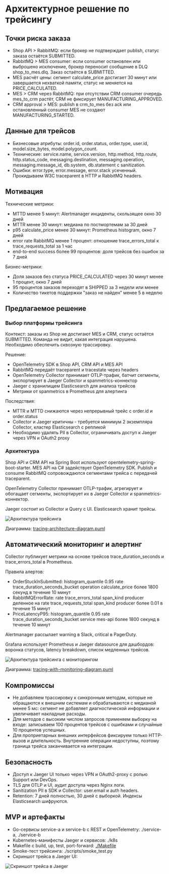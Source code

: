 # Архитектурное решение по трейсингу

## Точки риска заказа

- Shop API > RabbitMQ: если брокер не подтверждает publish, статус заказа остаётся SUBMITTED.
- RabbitMQ > MES consumer: если consumer остановлен или выброшено исключение, брокер переносит сообщение в DLQ shop_to_mes.dlq. Заказ остаётся в SUBMITTED.
- MES расчёт цены: сегмент calculate_price достигает 30 минут или завершается нехваткой памяти, статус не меняется на PRICE_CALCULATED.
- MES > CRM через RabbitMQ: при отсутствии CRM consumer очередь mes_to_crm растёт, CRM не фиксирует MANUFACTURING_APPROVED.
- CRM approval > MES: publish в crm_to_mes без ack или остановленный consumer MES не создают MANUFACTURING_STARTED.

## Данные для трейсов

- Бизнесовые атрибуты: order.id, order.status, order.type, user.id, model.size_bytes, model.polygon_count.
- Технические: service.name, service.version, http.method, http.route, http.status_code, messaging.destination, messaging.operation, messaging.message_id, db.system, db.statement с sanitization.
- Ошибки: error.type, error.message, error.stack усеченный. Прокидываем W3C traceparent в HTTP и RabbitMQ headers.

## Мотивация

Технические метрики:
- MTTD менее 5 минут: Alertmanager инциденты, скользящее окно 30 дней
- MTTR менее 30 минут: медиана по постмортемам за 30 дней
- p95 calculate_price менее 30 минут: Prometheus histogram, окно 7 дней
- error rate RabbitMQ менее 1 процент: отношение trace_errors_total к trace_requests_total за 1 час
- end-to-end success более 99 процентов: доля трейсов без ошибок за 7 дней

Бизнес-метрики:
- Доля заказов без статуса PRICE_CALCULATED через 30 минут менее 1 процент, окно 7 дней
- 95 процентов заказов переходят в SHIPPED за 3 недели или менее
- Количество тикетов поддержки "заказ не найден" менее 5 в неделю

## Предлагаемое решение

### Выбор платформы трейсинга

Контекст: заказы из Shop не достигают MES и CRM, статус остаётся SUBMITTED. Команда не видит, какая интеграция нарушена. Необходимо обеспечить сквозную трассировку.

Решение:
- OpenTelemetry SDK в Shop API, CRM API и MES API
- RabbitMQ передаёт traceparent и tracestate через headers
- OpenTelemetry Collector принимает OTLP-трафик, батчит сегменты, экспортирует в Jaeger Collector и spanmetrics-коннектор
- Jaeger с хранилищем Elasticsearch для анализа трейсов
- Метрики от spanmetrics в Prometheus для алертинга

Последствия:
- MTTR и MTTD снижаются через непрерывный трейс с order.id и order.status
- Collector и Jaeger критичны - требуется минимум 2 экземпляра Collector, кластер Elasticsearch с репликой
- Необходимо удалять PII в Collector, ограничивать доступ к Jaeger через VPN и OAuth2 proxy

### Архитектура

Shop API и CRM API на Spring Boot используют opentelemetry-spring-boot-starter. MES API на C# задействует OpenTelemetry SDK. Publish и consume RabbitMQ сопровождаются сегментами трейса с передачей traceparent.

OpenTelemetry Collector принимает OTLP-трафик, агрегирует и обогащает сегменты, экспортирует их в Jaeger Collector и spanmetrics-коннектор.

Jaeger состоит из Collector и Query с UI. Elasticsearch хранит трейсы.

![Архитектура трейсинга](./diag/tracing-architecture-diagram.png)

Диаграмма: [tracing-architecture-diagram.puml](./diag/tracing-architecture-diagram.puml)

## Автоматический мониторинг и алертинг

Collector публикует метрики на основе трейсов trace_duration_seconds и trace_errors_total в Prometheus.

Правила алертов:
- OrderStuckInSubmitted: histogram_quantile 0.95 rate trace_duration_seconds_bucket operation calculate_price более 1800 секунд в течение 10 минут
- RabbitMQErrorRate: rate trace_errors_total span_kind producer деленное на rate trace_requests_total span_kind producer более 0.01 в течение 15 минут
- PriceLatencyP95: histogram_quantile 0.95 rate trace_duration_seconds_bucket service mes-api более 1800 секунд в течение 10 минут

Alertmanager рассылает warning в Slack, critical в PagerDuty.

Grafana использует Prometheus и Jaeger datasource для дашбордов: воронка статусов, latency breakdown, список медленных трейсов.

![Архитектура трейсинга с мониторингом](./diag/tracing-with-monitoring-diagram.png)

Диаграмма: [tracing-with-monitoring-diagram.puml](./diag/tracing-with-monitoring-diagram.puml)

## Компромиссы

- Не добавляем трассировку к синхронным методам, которые не обращаются к внешним системам и обрабатываются с медианой менее 5 мс: сегмент не добавляет диагностической информации и увеличивает накладные расходы.
- Для методов с высоким числом запросов применяем выборку на входе: записываем 100 процентов трейсов с ошибками и случайные 10 процентов успешных.
- Для проприетарных внешних интерфейсов фиксируем только HTTP-вызов и длительность. Внутренние операции недоступны, поэтому граница трейса заканчивается на интеграции.

## Безопасность

- Доступ к Jaeger UI только через VPN и OAuth2-proxy с ролью Support или DevOps.
- TLS для OTLP и UI, аудит доступа через Nginx логи.
- Sanitization PII в SDK и Collector: user.email и auth headers.
- Retention: 7 дней полностью, 30 дней с выборкой. Индексы Elasticsearch шифруются.

## MVP и артефакты

- Go-сервисы service-a и service-b с REST и OpenTelemetry: ./service-a, ./service-b
- Kubernetes-манифесты Jaeger и сервисов: ./k8s
- Makefile с build, up, test, port-forward: [./Makefile](./Makefile)
- Smoke-тест трейсинга: ./scripts/smoke_test.py
- Скриншот трейса в Jaeger UI:

![Скриншот трейса в Jaeger](./jaeger-ui.png)
